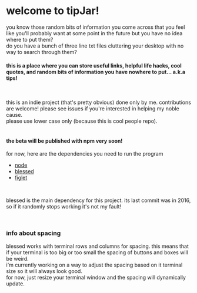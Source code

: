 
# welcome to tipJar!

you know those random bits of information you come across that you feel like you'll probably want at some point in the future but you have no idea where to put them?\
do you have a bunch of three line txt files cluttering your desktop with no way to search through them?

#### this is a place where you can store useful links, helpful life hacks, cool quotes, and random bits of information you have nowhere to put... a.k.a tips!

<br>

this is an indie project (that's pretty obvious) done only by me. contributions are welcome! please see issues if you're interested in helping my noble cause.\
please use lower case only (because this is cool people repo).
<br>
<br>
#### the beta will be published with npm very soon!

for now, here are the dependencies you need to run the program
- [node](https://github.com/nodejs/node)
- [blessed](https://github.com/chjj/blessed)
- [figlet](https://github.com/cmatsuoka/figlet)

<br>

blessed is the main dependency for this project. its last commit was in 2016, so if it randomly stops working it's not my fault!

<br>

### info about spacing

blessed works with terminal rows and columns for spacing. this means that if your terminal is too big or too small the spacing of buttons and boxes will be weird.\
i'm currently working on a way to adjust the spacing based on it terminal size so it will always look good.\
for now, just resize your terminal window and the spacing will dynamically update.
